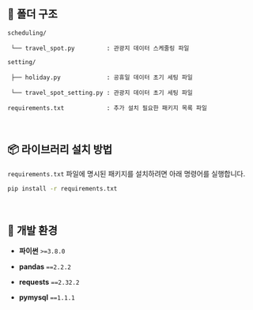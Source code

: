 ## 📁 폴더 구조

```
scheduling/

 └── travel_spot.py         : 관광지 데이터 스케줄링 파일

setting/

 ├── holiday.py             : 공휴일 데이터 초기 세팅 파일

 └── travel_spot_setting.py : 관광지 데이터 초기 세팅 파일

requirements.txt            : 추가 설치 필요한 패키지 목록 파일
```

<br/>

## 📦 라이브러리 설치 방법

`requirements.txt` 파일에 명시된 패키지를 설치하려면 아래 명령어를 실행합니다.

```bash
pip install -r requirements.txt
```

<br/>

## 🧱 개발 환경

- **파이썬** `>=3.8.0`

- **pandas** `==2.2.2`

- **requests** `==2.32.2`

- **pymysql** `==1.1.1`
